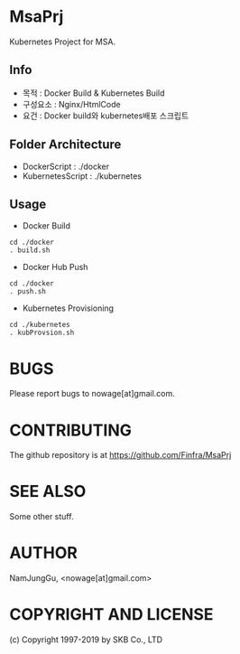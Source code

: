 # MsaPrj
Kubernetes Project for MSA.

## Info
- 목적 : Docker Build & Kubernetes Build
- 구성요소 : Nginx/HtmlCode
- 요건 : Docker build와 kubernetes배포 스크립트

## Folder Architecture
* DockerScript : ./docker
* KubernetesScript : ./kubernetes

## Usage
* Docker Build
```
cd ./docker
. build.sh
``` 
* Docker Hub Push
```
cd ./docker
. push.sh
```
* Kubernetes Provisioning
```
cd ./kubernetes
. kubProvsion.sh
```


# BUGS

Please report bugs to nowage[at]gmail.com.

# CONTRIBUTING

The github repository is at https://github.com/Finfra/MsaPrj

# SEE ALSO

Some other stuff.

# AUTHOR

NamJungGu, <nowage[at]gmail.com>

# COPYRIGHT AND LICENSE

(c) Copyright 1997-2019 by SKB Co., LTD


















